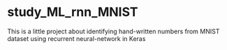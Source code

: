 # study_ML_rnn_MNIST
This is a little project about identifying hand-written numbers from MNIST dataset using recurrent neural-network in Keras
